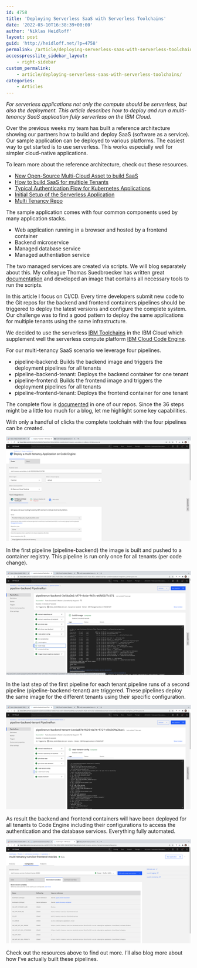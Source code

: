 ```yaml
---
id: 4758
title: 'Deploying Serverless SaaS with Serverless Toolchains'
date: '2022-03-10T16:38:39+00:00'
author: 'Niklas Heidloff'
layout: post
guid: 'http://heidloff.net/?p=4758'
permalink: /article/deploying-serverless-saas-with-serverless-toolchains/
accesspresslite_sidebar_layout:
    - right-sidebar
custom_permalink:
    - article/deploying-serverless-saas-with-serverless-toolchains/
categories:
    - Articles
---
```


*For serverless applications not only the compute should be serverless, but also the deployment. This article describes how to deploy and run a multi-tenancy SaaS application fully serverless on the IBM Cloud.*

Over the previous weeks my team has built a reference architecture showing our partners how to build and deploy SaaS (software as a service). Our sample application can be deployed to various platforms. The easiest way to get started is to use serverless. This works especially well for simpler cloud-native applications.

To learn more about the reference architecture, check out these resources.

- [New Open-Source Multi-Cloud Asset to build SaaS](http://heidloff.net/article/open-source-multi-cloud-assets-saas)
- [How to build SaaS for multiple Tenants](http://heidloff.net/article/how-to-build-saas-for-multiple-tenants/)
- [Typical Authentication Flow for Kubernetes Applications](http://heidloff.net/article/typical-authentication-flow-kubernetes-applications/)
- [Initial Setup of the Serverless Application](https://ibm.github.io/multi-tenancy-documentation/serverless-via-ibm-code-engine/ce-setup-create-the-instances/)
- [Multi Tenancy Repo](https://github.com/IBM/multi-tenancy)

The sample application comes with four common components used by many application stacks.

- Web application running in a browser and hosted by a frontend container
- Backend microservice
- Managed database service
- Managed authentiation service

The two managed services are created via scripts. We will blog separately about this. My colleague Thomas Suedbroecker has written great [documentation](https://ibm.github.io/multi-tenancy-documentation/serverless-via-ibm-code-engine/ce-setup-create-the-instances/) and developed an image that contains all necessary tools to run the scripts.

In this article I focus on CI/CD. Every time developers submit new code to the Git repos for the backend and frontend containers pipelines should be triggered to deploy the latest versions and configure the complete system. Our challenge was to find a good pattern to deploy the same applications for multiple tenants using the same infrastructure.

We decided to use the serverless [IBM Toolchains](https://cloud.ibm.com/devops/toolchains) in the IBM Cloud which supplement well the serverless compute platform [IBM Cloud Code Engine](https://ibm.com/cloud/code-engine).

For our multi-tenancy SaaS scenario we leverage four pipelines.

- pipeline-backend: Builds the backend image and triggers the deployment pipelines for all tenants
- pipeline-backend-tenant: Deploys the backend container for one tenant
- pipeline-frontend: Builds the frontend image and triggers the deployment pipelines for all tenants
- pipeline-frontend-tenant: Deploys the frontend container for one tenant

The complete flow is [documented](https://github.com/IBM/multi-tenancy-documentation/blob/main/documentation/serverless-via-ibm-code-engine/serverless-cicd.md) in one of our repos. Since the 36 steps might be a little too much for a blog, let me highlight some key capabilities.

With only a handful of clicks the complete toolchain with the four pipelines can be created.

![image](/assets/img/2022/03/serverless-cicd1.png)

In the first pipeline (pipeline-backend) the image is built and pushed to a container registry. This pipeline is run only once for all tenants (per code change).

![image](/assets/img/2022/03/serverless-cicd2.png)

In the last step of the first pipeline for each tenant pipeline runs of a second pipeline (pipeline-backend-tenant) are triggered. These pipelines deploy the same image for the different tenants using their specific configuration.

![image](/assets/img/2022/03/serverless-cide3.png)

As result the backend and frontend containers will have been deployed for all tenants to Code Engine including their configurations to access the authentication and the database services. Everything fully automated.

![image](/assets/img/2022/03/serverless-cicd4.png)

Check out the resources above to find out more. I’ll also blog more about how I’ve actually built these pipelines.